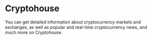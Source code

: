 # Cryptohouse

You can get detailed information about cryptocurrency markets and exchanges, as well as popular and real-time cryptocurrency news, and much more on Cryptohouse.